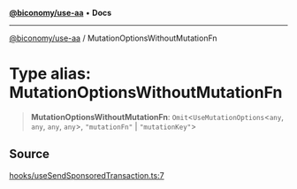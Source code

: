 [**@biconomy/use-aa**](../README.md) • **Docs**

***

[@biconomy/use-aa](../globals.md) / MutationOptionsWithoutMutationFn

# Type alias: MutationOptionsWithoutMutationFn

> **MutationOptionsWithoutMutationFn**: `Omit`\<`UseMutationOptions`\<`any`, `any`, `any`, `any`\>, `"mutationFn"` \| `"mutationKey"`\>

## Source

[hooks/useSendSponsoredTransaction.ts:7](https://github.com/bcnmy/useAA/blob/main/src/hooks/useSendSponsoredTransaction.ts#L7)
